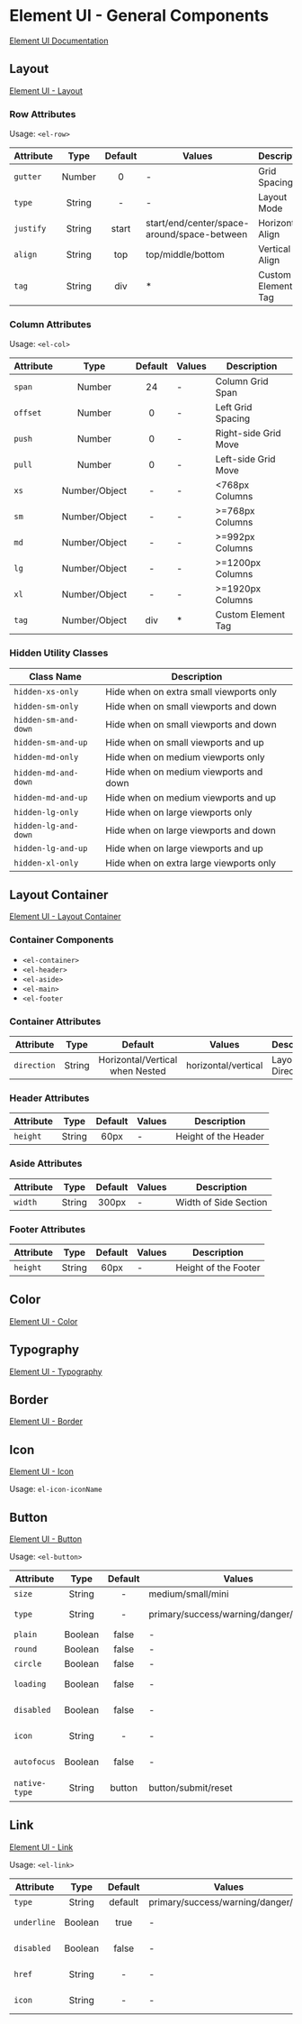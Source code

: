 # Element UI - General Components

[Element UI Documentation](https://element.eleme.io/#/en-US)

## Layout

[Element UI - Layout](https://element.eleme.io/#/en-US/component/layout)

### Row Attributes

Usage: `<el-row>`

| Attribute | Type   | Default | Values                                      | Description        |
| --------- |:------:|:-------:| ------------------------------------------- | ------------------ |
| `gutter`  | Number | 0       | -                                           | Grid Spacing       |
| `type`    | String | -       | -                                           | Layout Mode        |
| `justify` | String | start   | start/end/center/space-around/space-between | Horizontal Align   |
| `align`   | String | top     | top/middle/bottom                           | Vertical Align     |
| `tag`     | String | div     | *                                           | Custom Element Tag |

### Column Attributes

Usage: `<el-col>`

| Attribute | Type          | Default | Values | Description          |
| --------- |:-------------:|:-------:| ------ | -------------------- |
| `span`    | Number        | 24      | -      | Column Grid Span     |
| `offset`  | Number        | 0       | -      | Left Grid Spacing    |
| `push`    | Number        | 0       | -      | Right-side Grid Move |
| `pull`    | Number        | 0       | -      | Left-side Grid Move  |
| `xs`      | Number/Object | -       | -      | <768px Columns       |
| `sm`      | Number/Object | -       | -      | >=768px Columns      |
| `md`      | Number/Object | -       | -      | >=992px Columns      |
| `lg`      | Number/Object | -       | -      | >=1200px Columns     |
| `xl`      | Number/Object | -       | -      | >=1920px Columns     |
| `tag`     | Number/Object | div     | *      | Custom Element Tag   |

### Hidden Utility Classes

| Class Name           | Description                             |
| -------------------- | --------------------------------------- |
| `hidden-xs-only`     | Hide when on extra small viewports only |
| `hidden-sm-only`     | Hide when on small viewports and down   |
| `hidden-sm-and-down` | Hide when on small viewports and down   |
| `hidden-sm-and-up`   | Hide when on small viewports and up     |
| `hidden-md-only`     | Hide when on medium viewports only      |
| `hidden-md-and-down` | Hide when on medium viewports and down  |
| `hidden-md-and-up`   | Hide when on medium viewports and up    |
| `hidden-lg-only`     | Hide when on large viewports only       |
| `hidden-lg-and-down` | Hide when on large viewports and down   |
| `hidden-lg-and-up`   | Hide when on large viewports and up     |
| `hidden-xl-only`     | Hide when on extra large viewports only |

## Layout Container

[Element UI - Layout Container](https://element.eleme.io/#/en-US/component/container)

### Container Components

  * `<el-container>`
  * `<el-header>`
  * `<el-aside>`
  * `<el-main>`
  * `<el-footer`

### Container Attributes

| Attribute   | Type   | Default                         | Values              | Description      |
| ----------- |:------:|:-------------------------------:| ------------------- | ---------------- |
| `direction` | String | Horizontal/Vertical when Nested | horizontal/vertical | Layout Direction |

### Header Attributes

| Attribute | Type   | Default | Values | Description          |
| --------- |:------:|:-------:| ------ | -------------------- |
| `height`  | String | 60px    | -      | Height of the Header |

### Aside Attributes

| Attribute | Type   | Default | Values | Description           |
| --------- |:------:|:-------:| ------ | --------------------- |
| `width`   | String | 300px   | -      | Width of Side Section |

### Footer Attributes

| Attribute | Type   | Default | Values | Description          |
| --------- |:------:|:-------:| ------ | -------------------- |
| `height`  | String | 60px    | -      | Height of the Footer |

## Color

[Element UI - Color](https://element.eleme.io/#/en-US/component/color)

## Typography

[Element UI - Typography](https://element.eleme.io/#/en-US/component/typography)

## Border

[Element UI - Border](https://element.eleme.io/#/en-US/component/border)

## Icon

[Element UI - Icon](https://element.eleme.io/#/en-US/component/icon)

Usage: `el-icon-iconName`

## Button

[Element UI - Button](https://element.eleme.io/#/en-US/component/button)

Usage: `<el-button>`

| Attribute     | Type    | Default | Values                                   | Description        |
| ------------- |:-------:|:-------:| ---------------------------------------- | ------------------ |
| `size`        | String  | -       | medium/small/mini                        | Button Size        |
| `type`        | String  | -       | primary/success/warning/danger/info/text | Button Type        |
| `plain`       | Boolean | false   | -                                        | Plain Type         |
| `round`       | Boolean | false   | -                                        | Round Type         |
| `circle`      | Boolean | false   | -                                        | Circle Type        |
| `loading`     | Boolean | false   | -                                        | Loading Action     |
| `disabled`    | Boolean | false   | -                                        | Disabled Action    |
| `icon`        | String  | -       | -                                        | Icon ClassName     |
| `autofocus`   | Boolean | false   | -                                        | Autofocus Action   |
| `native-type` | String  | button  | button/submit/reset                      | Button Type Native |

## Link

[Element UI - Link](https://element.eleme.io/#/en-US/component/link)

Usage: `<el-link>`

| Attribute   | Type    | Default | Values                              | Description         |
| ----------- |:-------:|:-------:| ----------------------------------- | ------------------- |
| `type`      | String  | default | primary/success/warning/danger/info | Type                |
| `underline` | Boolean | true    | -                                   | Underline Style     |
| `disabled`  | Boolean | false   | -                                   | Disabled Action     |
| `href`      | String  | -       | -                                   | Hyperlink Reference |
| `icon`      | String  | -       | -                                   | Icon ClassName      |
